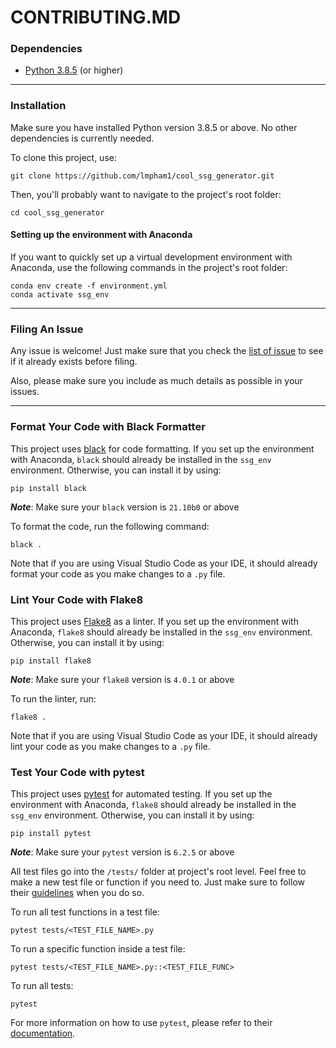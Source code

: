 # CONTRIBUTING.MD

### Dependencies
- [Python 3.8.5](https://www.python.org/downloads/) (or higher)

***

### Installation
Make sure you have installed Python version 3.8.5 or above. No other dependencies is currently needed.

To clone this project, use:
```console
git clone https://github.com/lmpham1/cool_ssg_generator.git
```
Then, you'll probably want to navigate to the project's root folder:
```console
cd cool_ssg_generator
```

#### Setting up the environment with Anaconda
If you want to quickly set up a virtual development environment with Anaconda, use the following commands in the project's root folder:
```console
conda env create -f environment.yml
conda activate ssg_env
```

***

### Filing An Issue
Any issue is welcome! Just make sure that you check the [list of issue](https://github.com/lmpham1/cool_ssg_generator/issues) to see if it already exists before filing.

Also, please make sure you include as much details as possible in your issues.

***

### Format Your Code with Black Formatter
This project uses [black](https://pypi.org/project/black/) for code formatting. If you set up the environment with Anaconda, `black` should already be installed in the `ssg_env` environment. Otherwise, you can install it by using:
```console
pip install black
```
***Note***: Make sure your `black` version is `21.10b0` or above

To format the code, run the following command:
```console
black .
```

Note that if you are using Visual Studio Code as your IDE, it should already format your code as you make changes to a `.py` file.

### Lint Your Code with Flake8
This project uses [Flake8](https://flake8.pycqa.org/en/latest/index.html) as a linter. If you set up the environment with Anaconda, `flake8` should already be installed in the `ssg_env` environment. Otherwise, you can install it by using:
```console
pip install flake8
```
***Note***: Make sure your `flake8` version is `4.0.1` or above

To run the linter, run:
```console
flake8 .
```
Note that if you are using Visual Studio Code as your IDE, it should already lint your code as you make changes to a `.py` file.

### Test Your Code with pytest
This project uses [pytest](https://docs.pytest.org/en/latest/) for automated testing. If you set up the environment with Anaconda, `flake8` should already be installed in the `ssg_env` environment. Otherwise, you can install it by using:
```console
pip install pytest
```
***Note***: Make sure your `pytest` version is `6.2.5` or above

All test files go into the `/tests/` folder at project's root level. Feel free to make a new test file or function if you need to. Just make sure to follow their [guidelines](https://docs.pytest.org/en/6.2.x/goodpractices.html) when you do so.

To run all test functions in a test file:
```console
pytest tests/<TEST_FILE_NAME>.py
```

To run a specific function inside a test file:
```console
pytest tests/<TEST_FILE_NAME>.py::<TEST_FILE_FUNC>
```

To run all tests:
```console
pytest
```

For more information on how to use `pytest`, please refer to their [documentation](https://docs.pytest.org/en/latest/how-to/index.html).